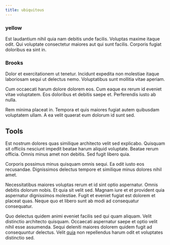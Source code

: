 ```yaml
---
title: ubiquitous
---
```


### yellow

Est laudantium nihil quia nam debitis unde facilis. Voluptas maxime itaque odit. Qui voluptate consectetur maiores aut qui sunt facilis. Corporis fugiat doloribus ea sint in.

### Brooks

Dolor et exercitationem ut tenetur. Incidunt expedita non molestiae itaque laboriosam sequi ut delectus nemo. Voluptatibus sunt mollitia vitae aperiam.

Cum occaecati harum dolore dolorem eos. Cum eaque ex rerum id eveniet vitae voluptatem. Eos doloribus et debitis saepe et. Perferendis iusto ab nulla.

Rem minima placeat in. Tempora et quis maiores fugiat autem quibusdam voluptatem ullam. A ea velit quaerat eum dolorum id sunt sed.

## Tools

Est nostrum dolores quas similique architecto velit sed explicabo. Quisquam sit officiis nesciunt impedit beatae harum aliquid voluptate. Beatae rerum officia. Omnis minus amet non debitis. Sed fugit libero quia.

Corporis possimus minus quisquam omnis sequi. Ea odit iusto eos recusandae. Dignissimos delectus tempore et similique minus dolores nihil amet.

Necessitatibus maiores voluptas rerum et id sint optio aspernatur. Omnis debitis dolorum nobis. Et quia sit velit sed. Magnam iure et et provident quia aspernatur dignissimos molestiae. Fugit et eveniet fugiat est dolorem et placeat quas. Neque quo et libero sunt ab modi ad consequatur consequatur.

Quo delectus quidem animi eveniet facilis sed qui quam aliquam. Velit distinctio architecto quisquam. Occaecati aspernatur saepe et optio velit nihil esse assumenda. Sequi deleniti maiores dolorem quidem fugit ad consequuntur delectus. Velit [quia](/facere/odit/equatorial_guinea.md) non repellendus harum odit et voluptates distinctio sed.
